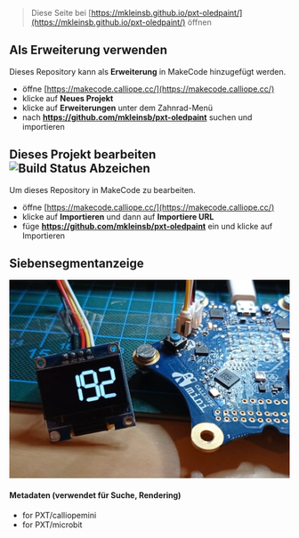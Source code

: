 
> Diese Seite bei [https://mkleinsb.github.io/pxt-oledpaint/](https://mkleinsb.github.io/pxt-oledpaint/) öffnen

## Als Erweiterung verwenden

Dieses Repository kann als **Erweiterung** in MakeCode hinzugefügt werden.

* öffne [https://makecode.calliope.cc/](https://makecode.calliope.cc/)
* klicke auf **Neues Projekt**
* klicke auf **Erweiterungen** unter dem Zahnrad-Menü
* nach **https://github.com/mkleinsb/pxt-oledpaint** suchen und importieren

## Dieses Projekt bearbeiten ![Build Status Abzeichen](https://github.com/mkleinsb/pxt-oledpaint/workflows/MakeCode/badge.svg)

Um dieses Repository in MakeCode zu bearbeiten.

* öffne [https://makecode.calliope.cc/](https://makecode.calliope.cc/)
* klicke auf **Importieren** und dann auf **Importiere URL**
* füge **https://github.com/mkleinsb/pxt-oledpaint** ein und klicke auf Importieren

## Siebensegmentanzeige

![... in Aktion](https://github.com/MKleinSB/pxt-OLEDpaint/blob/master/grafik.jpg)

#### Metadaten (verwendet für Suche, Rendering)

* for PXT/calliopemini
* for PXT/microbit
<script src="https://makecode.com/gh-pages-embed.js"></script><script>makeCodeRender("{{ site.makecode.home_url }}", "{{ site.github.owner_name }}/{{ site.github.repository_name }}");</script>
